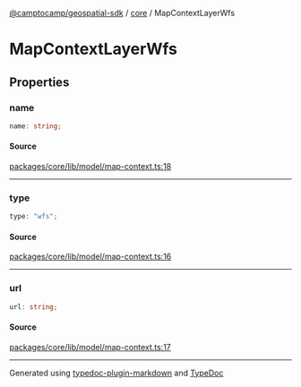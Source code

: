 [@camptocamp/geospatial-sdk](../../index.md) / [core](../index.md) / MapContextLayerWfs

# MapContextLayerWfs

## Properties

### name

```ts
name: string;
```

#### Source

[packages/core/lib/model/map-context.ts:18](https://github.com/jahow/geospatial-sdk/blob/dff8168/packages/core/lib/model/map-context.ts#L18)

***

### type

```ts
type: "wfs";
```

#### Source

[packages/core/lib/model/map-context.ts:16](https://github.com/jahow/geospatial-sdk/blob/dff8168/packages/core/lib/model/map-context.ts#L16)

***

### url

```ts
url: string;
```

#### Source

[packages/core/lib/model/map-context.ts:17](https://github.com/jahow/geospatial-sdk/blob/dff8168/packages/core/lib/model/map-context.ts#L17)

***

Generated using [typedoc-plugin-markdown](https://www.npmjs.com/package/typedoc-plugin-markdown) and [TypeDoc](https://typedoc.org/)
